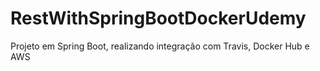# RestWithSpringBootDockerUdemy
Projeto em Spring Boot, realizando integração com Travis, Docker Hub e AWS
